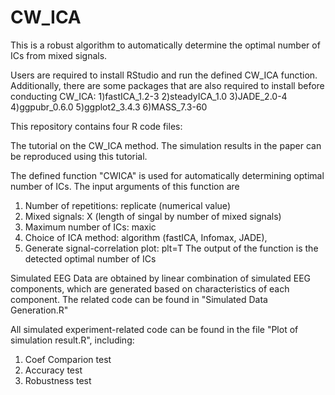 # CW_ICA
This is a robust algorithm to automatically determine the optimal number of ICs from mixed signals.

Users are required to install RStudio and run the defined CW_ICA function.
Additionally, there are some packages that are also required to install before conducting CW_ICA:
1)fastICA_1.2-3
2)steadyICA_1.0
3)JADE_2.0-4
4)ggpubr_0.6.0
5)ggplot2_3.4.3
6)MASS_7.3-60         


This repository contains four R code files:

The tutorial on the CW_ICA method. The simulation results in the paper can be reproduced using this tutorial.


The defined function "CWICA" is used for automatically determining optimal number of ICs.
The input arguments of this function are 
1) Number of repetitions: replicate (numerical value)
2) Mixed signals: X (length of singal by number of mixed signals)
3) Maximum number of ICs: maxic
4) Choice of ICA method: algorithm (fastICA, Infomax, JADE),
5) Generate signal-correlation plot: plt=T
The output of the function is the detected optimal number of ICs


Simulated EEG Data are obtained by linear combination of simulated EEG components, which are generated based on characteristics of each component.
The related code can be found in "Simulated Data Generation.R"



All simulated experiment-related code can be found in the file "Plot of simulation result.R", including:
  1. Coef Comparion test
  2. Accuracy test
  3. Robustness test

